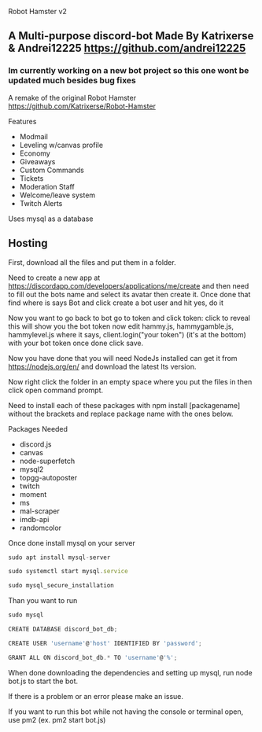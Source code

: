 Robot Hamster v2 
## A Multi-purpose discord-bot Made By Katrixerse & Andrei12225 https://github.com/andrei12225

### Im currently working on a new bot project so this one wont be updated much besides bug fixes

A remake of the original Robot Hamster https://github.com/Katrixerse/Robot-Hamster

Features
- Modmail
- Leveling w/canvas profile
- Economy
- Giveaways
- Custom Commands
- Tickets
- Moderation Staff
- Welcome/leave system
- Twitch Alerts

Uses mysql as a database

## Hosting

First, download all the files and put them in a folder.

Need to create a new app at https://discordapp.com/developers/applications/me/create and then need to fill out the bots name and select its avatar then create it. Once done that find where is says Bot and click create a bot user and hit yes, do it

Now you want to go back to bot go to token and click token: click to reveal this will show you the bot token now edit hammy.js, hammygamble.js, hammylevel.js where it says, client.login("your token") (it's at the bottom) with your bot token once done click save.

Now you have done that you will need NodeJs installed can get it from https://nodejs.org/en/ and download the latest lts version.

Now right click the folder in an empty space where you put the files in then click open command prompt.

Need to install each of these packages with npm install [packagename] without the brackets and replace package name with the ones below.

Packages Needed

- discord.js
- canvas
- node-superfetch
- mysql2
- topgg-autoposter
- twitch
- moment
- ms
- mal-scraper
- imdb-api
- randomcolor

Once done install mysql on your server
```js
sudo apt install mysql-server

sudo systemctl start mysql.service

sudo mysql_secure_installation
```
Than you want to run
```js
sudo mysql

CREATE DATABASE discord_bot_db;

CREATE USER 'username'@'host' IDENTIFIED BY 'password';

GRANT ALL ON discord_bot_db.* TO 'username'@'%';
```

When done downloading the dependencies and setting up mysql, run node bot.js to start the bot.

If there is a problem or an error please make an issue.

If you want to run this bot while not having the console or terminal open, use pm2 (ex. pm2 start bot.js)
